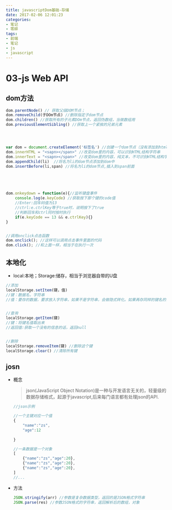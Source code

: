 ```yaml
---
title: javascriptDom基础-存储
date: 2017-02-06 12:01:23
categories:
- 笔记
- 零碎
tags:
- 前端
- 笔记
- js
- javascript
---
```



# 03-js Web API

## dom方法

```js
dom.parentNode() // 获取父级DOM节点；
dom.removeChild(子DOm节点) //删除指定子dom节点
dom.children() //获取所有的子元素DOm节点，返回伪数组，当做数组用
dom.previousElementSibling() //获取上一个紧挨的兄弟元素




var dom = document.createElement('标签名') //创建一个dom节点（没有添加到html）
dom.innerHTML = "<sapn></span>" //改变dom里的内容，可以识别HTML结构字符串
dom.innerText = "<sapn></span>" //改变dom里的内容，纯文本，不可识别HTML结构字符串
dom.appendChild(li)  //将名为li的dom节点添加到dom中
dom.insertBefore(li,span) //将名为li的dom节点,插入到span前面





dom.onkeydown = function(e){//监听键盘事件
    console.log(e.keyCode) //获取按下那个键的code值
    //Enter:回车码值为13 
    //ctrl:e.ctrlKey等于true时，说明按下了true
    //判断回车和ctrl同时按时执行
    if(e.keyCode == 13 && e.ctrlKey){}
}


//调用onclick点击函数
dom.onclick(); //这样可以调用点击事件里面的代码
dom.click(); //和上面一样，相当于在执行一次
```

## 本地化

+ local:本地；Storage:储存，相当于浏览器自带的U盘

```js
//添加
localStorage.setItem(键，值) 
//键：数据名，字符串
//值：要存的数据，要求放入字符串，如果不是字符串，会做隐式转化。如果再存同样的键名的话，会覆盖掉以前的值。


//查询
localStorage.getItem(键) 
//键：将键名值取出来
//返回值:获取一个没有的信息的话，返回null


//删除
localStorage.removeItem(键) //删除这个键
localStorage.clear() //清除所有键
```

## josn

+ 概念

  > json(JavaScript Object Notation)是一种与开发语言无关的，轻量级的数据存储格式，起源于javascript,后来每门语言都有处理json的API.

  ```js
  //json示例
  
  //一个主键对应一个值
  {
      "name":"zs",
      "age":12
          
  }
  
  //一条数据是一个对象
  [
      {"name":"zs","age":20},
      {"name":"zs","age":20},
      {"name":"zs","age":20},
  ]
  //...
  ```

+ 方法

  ```js
  JSON.stringify(arr) //参数是复杂数据类型，返回的是JSON格式字符串
  JSON.parse(res) //参数JSON格式的字符串，返回解析后的数组，对象
  ```

  

